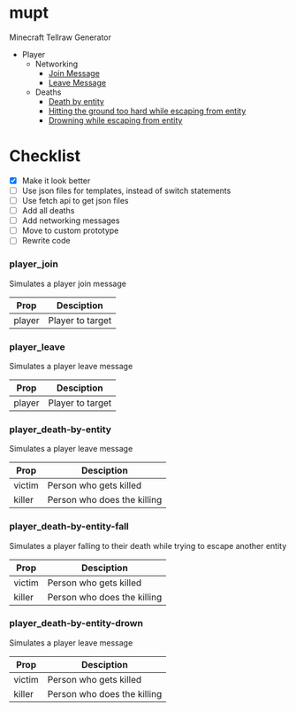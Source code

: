 # mupt
Minecraft Tellraw Generator

* Player
  * Networking
    - [Join Message](#player_join)
    - [Leave Message](#player_leave)
  * Deaths
    - [Death by entity](#player_death-by-entity)
    - [Hitting the ground too hard while escaping from entity](#player_death-by-entity-fall)
    - [Drowning while escaping from entity](#player_death-by-entity-drown)
    
# Checklist
- [x] Make it look better
- [ ] Use json files for templates, instead of switch statements
 - [ ] Use fetch api to get json files
- [ ] Add all deaths
- [ ] Add networking messages
- [ ] Move to custom prototype
- [ ] Rewrite code

### player_join
Simulates a player join message

Prop | Desciption
-----|-----------
player | Player to target

### player_leave
Simulates a player leave message

Prop | Desciption
-----|-----------
player | Player to target

### player_death-by-entity
Simulates a player leave message

Prop | Desciption
-----|-----------
victim | Person who gets killed
killer | Person who does the killing

### player_death-by-entity-fall
Simulates a player falling to their death while trying to escape another entity

Prop | Desciption
-----|-----------
victim | Person who gets killed
killer | Person who does the killing

### player_death-by-entity-drown
Simulates a player leave message

Prop | Desciption
-----|-----------
victim | Person who gets killed
killer | Person who does the killing
